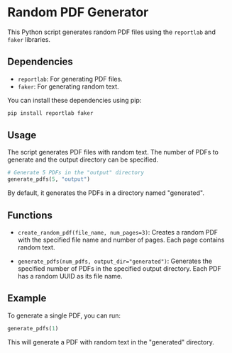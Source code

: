 # Random PDF Generator

This Python script generates random PDF files using the `reportlab` and `faker` libraries.

## Dependencies

- `reportlab`: For generating PDF files.
- `faker`: For generating random text.

You can install these dependencies using pip:

```bash
pip install reportlab faker
```

## Usage

The script generates PDF files with random text. The number of PDFs to generate and the output directory can be specified.

```python
# Generate 5 PDFs in the "output" directory
generate_pdfs(5, "output")
```

By default, it generates the PDFs in a directory named "generated".

## Functions

- `create_random_pdf(file_name, num_pages=3)`: Creates a random PDF with the specified file name and number of pages. Each page contains random text.

- `generate_pdfs(num_pdfs, output_dir="generated")`: Generates the specified number of PDFs in the specified output directory. Each PDF has a random UUID as its file name.

## Example

To generate a single PDF, you can run:

```python
generate_pdfs(1)
```

This will generate a PDF with random text in the "generated" directory.